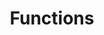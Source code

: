 ---
menu:
  reference:
    identifier: ja-ref-python-sdk-functions-_index
module: null
title: Functions
weight: 20
---